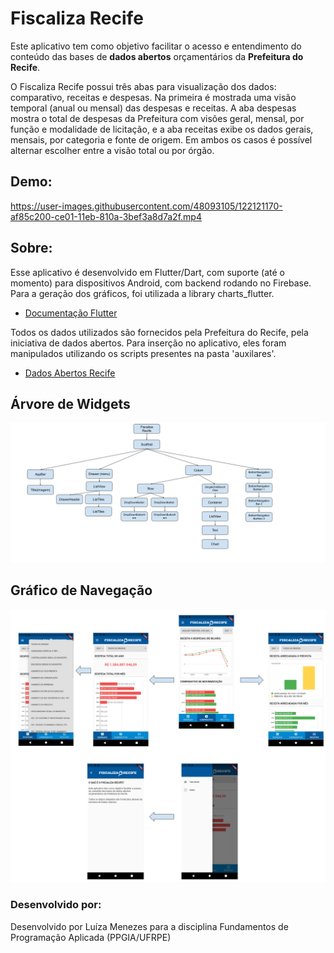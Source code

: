 
# Fiscaliza Recife

Este aplicativo tem como objetivo facilitar o acesso e entendimento do conteúdo das bases de **dados abertos** orçamentários da **Prefeitura do Recife**.

O Fiscaliza Recife possui três abas para visualização dos dados: comparativo, receitas e despesas. Na primeira é mostrada uma visão temporal (anual ou mensal) das despesas e receitas. A aba despesas mostra o total de despesas da Prefeitura com visões geral, mensal, por função e modalidade de licitação, e a aba receitas exibe os dados gerais, mensais, por categoria e fonte de origem. Em ambos os casos é possível alternar escolher entre a visão total ou por órgão. 

## Demo:


https://user-images.githubusercontent.com/48093105/122121170-af85c200-ce01-11eb-810a-3bef3a8d7a2f.mp4



## Sobre:

Esse aplicativo é desenvolvido em Flutter/Dart, com suporte (até o momento) para dispositivos Android, com backend rodando no Firebase. Para a geração dos gráficos, foi utilizada a library charts_flutter.

- [Documentação Flutter](https://flutter.dev/docs/)

Todos os dados utilizados são fornecidos pela Prefeitura do Recife, pela iniciativa de dados abertos. Para inserção no aplicativo, eles foram manipulados utilizando os scripts presentes na pasta 'auxilares'.

- [Dados Abertos Recife](http://dados.recife.pe.gov.br/)

## Árvore de Widgets

![Árvore de Widgets](https://github.com/menezesluiza/fiscaliza_recife/blob/master/images/arvore_widgets_V2.png)

## Gráfico de Navegação

![Gráfico de Navegação](https://github.com/menezesluiza/fiscaliza_recife/blob/master/images/grafico_navegacao_new.png)

### Desenvolvido por: 

Desenvolvido por Luíza Menezes para a disciplina Fundamentos de Programação Aplicada (PPGIA/UFRPE)
